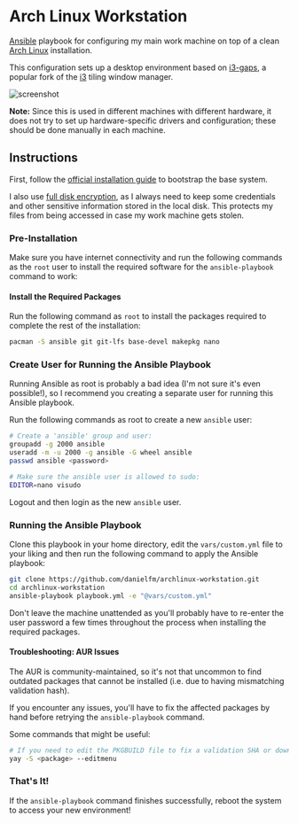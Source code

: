 # Arch Linux Workstation

[Ansible](https://www.ansible.com/) playbook for configuring my main work
machine on top of a clean [Arch Linux](https://www.archlinux.org/) installation.

This configuration sets up a desktop environment based on
[i3-gaps](https://github.com/Airblader/i3), a popular fork of the
[i3](https://i3wm.org/) tiling window manager.

![screenshot](./screenshot.png)

**Note:** Since this is used in different machines with different hardware, it
does not try to set up hardware-specific drivers and configuration; these should
be done manually in each machine.

## Instructions

First, follow the
[official installation guide](https://wiki.archlinux.org/index.php/installation_guide)
to bootstrap the base system.

I also use
[full disk encryption](https://wiki.archlinux.org/index.php/Dm-crypt), as I
always need to keep some credentials and other sensitive information stored in
the local disk. This protects my files from being accessed in case my work
machine gets stolen.

### Pre-Installation

Make sure you have internet connectivity and run the following commands as
the `root` user to install the required software for the `ansible-playbook`
command to work:

#### Install the Required Packages

Run the following command as `root` to install the packages required to
complete the rest of the installation:

```sh
pacman -S ansible git git-lfs base-devel makepkg nano
```

### Create User for Running the Ansible Playbook

Running Ansible as root is probably a bad idea (I'm not sure it's even possible!),
so I recommend you creating a separate user for running this Ansible playbook.

Run the following commands as root to create a new `ansible` user:

```sh
# Create a 'ansible' group and user:
groupadd -g 2000 ansible
useradd -m -u 2000 -g ansible -G wheel ansible
passwd ansible <password>

# Make sure the ansible user is allowed to sudo:
EDITOR=nano visudo
```

Logout and then login as the new `ansible` user.

### Running the Ansible Playbook

Clone this playbook in your home directory, edit the `vars/custom.yml` file to
your liking and then run the following command to apply the Ansible playbook:

```sh
git clone https://github.com/danielfm/archlinux-workstation.git
cd archlinux-workstation
ansible-playbook playbook.yml -e "@vars/custom.yml"
```

Don't leave the machine unattended as you'll probably have to re-enter the user
password a few times throughout the process when installing the required packages.

#### Troubleshooting: AUR Issues

The AUR is community-maintained, so it's not that uncommon to find outdated
packages that cannot be installed (i.e. due to having mismatching validation
hash).

If you encounter any issues, you'll have to fix the affected packages by hand
before retrying the `ansible-playbook` command.

Some commands that might be useful:

```sh
# If you need to edit the PKGBUILD file to fix a validation SHA or download URL:
yay -S <package> --editmenu
```

### That's It!

If the `ansible-playbook` command finishes successfully, reboot the system to
access your new environment!
